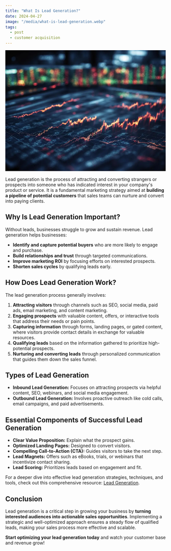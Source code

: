 ```yaml
---
title: "What Is Lead Generation?"
date: 2024-04-27
image: "/media/what-is-lead-generation.webp"
tags:
  - post
  - customer acquisition
---
```


![What Is Lead Generation?](/media/what-is-lead-generation.webp)

Lead generation is the process of attracting and converting strangers or prospects into someone who has indicated interest in your company's product or service. It is a fundamental marketing strategy aimed at **building a pipeline of potential customers** that sales teams can nurture and convert into paying clients.

## Why Is Lead Generation Important?

Without leads, businesses struggle to grow and sustain revenue. Lead generation helps businesses:

- **Identify and capture potential buyers** who are more likely to engage and purchase.
- **Build relationships and trust** through targeted communications.
- **Improve marketing ROI** by focusing efforts on interested prospects.
- **Shorten sales cycles** by qualifying leads early.

## How Does Lead Generation Work?

The lead generation process generally involves:

1. **Attracting visitors** through channels such as SEO, social media, paid ads, email marketing, and content marketing.
2. **Engaging prospects** with valuable content, offers, or interactive tools that address their needs or pain points.
3. **Capturing information** through forms, landing pages, or gated content, where visitors provide contact details in exchange for valuable resources.
4. **Qualifying leads** based on the information gathered to prioritize high-potential prospects.
5. **Nurturing and converting leads** through personalized communication that guides them down the sales funnel.

## Types of Lead Generation

- **Inbound Lead Generation:** Focuses on attracting prospects via helpful content, SEO, webinars, and social media engagement.
- **Outbound Lead Generation:** Involves proactive outreach like cold calls, email campaigns, and paid advertisements.

## Essential Components of Successful Lead Generation

- **Clear Value Proposition:** Explain what the prospect gains.
- **Optimized Landing Pages:** Designed to convert visitors.
- **Compelling Call-to-Action (CTA):** Guides visitors to take the next step.
- **Lead Magnets:** Offers such as eBooks, trials, or webinars that incentivize contact sharing.
- **Lead Scoring:** Prioritizes leads based on engagement and fit.

For a deeper dive into effective lead generation strategies, techniques, and tools, check out this comprehensive resource: [Lead Generation](https://leadcraftr.com/posts/lead-generation/).

## Conclusion

Lead generation is a critical step in growing your business by **turning interested audiences into actionable sales opportunities**. Implementing a strategic and well-optimized approach ensures a steady flow of qualified leads, making your sales process more effective and scalable.

**Start optimizing your lead generation today** and watch your customer base and revenue grow!

